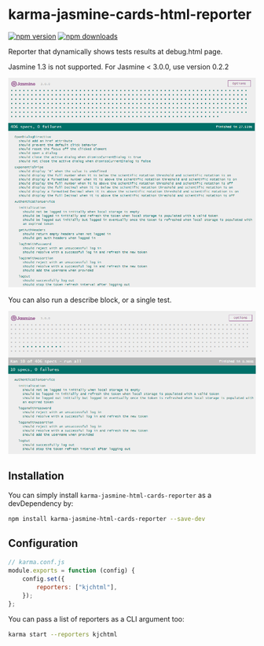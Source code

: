 # karma-jasmine-cards-html-reporter

[![npm version](https://img.shields.io/npm/v/karma-jasmine-html-reporter.svg)](https://www.npmjs.com/package/karma-jasmine-html-reporter) [![npm downloads](https://img.shields.io/npm/dm/karma-jasmine-html-reporter.svg)](https://www.npmjs.com/package/karma-jasmine-html-reporter)

Reporter that dynamically shows tests results at debug.html page.

Jasmine 1.3 is not supported. For Jasmine < 3.0.0, use version 0.2.2

![alt tag](/screenshots/reporter_1.png)

You can also run a describe block, or a single test.

![alt tag](/screenshots/reporter_2.png)

## Installation

You can simply install `karma-jasmine-html-cards-reporter` as a devDependency by:

```bash
npm install karma-jasmine-html-cards-reporter --save-dev
```

## Configuration

```js
// karma.conf.js
module.exports = function (config) {
	config.set({
		reporters: ["kjchtml"],
	});
};
```

You can pass a list of reporters as a CLI argument too:

```bash
karma start --reporters kjchtml
```

